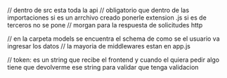 // dentro de src esta toda la api
// obligatorio que dentro de las importaciones si es un arrchivo creado ponerle extension .js si es de terceros no se pone
// morgan para la respuesta de solicitudes http 

// en la carpeta models se encuentra el schema de como se el usuario va ingresar los datos 
// la mayoria de middlewares estan en app.js 

// token: es un string que recibe el frontend y cuando el quiera pedir algo tiene que devolverme ese string para validar que tenga validacion